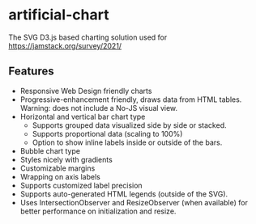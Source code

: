 # artificial-chart

The SVG D3.js based charting solution used for https://jamstack.org/survey/2021/

## Features

* Responsive Web Design friendly charts
* Progressive-enhancement friendly, draws data from HTML tables. Warning: does not include a No-JS visual view.
* Horizontal and vertical bar chart type
  * Supports grouped data visualized side by side or stacked.
  * Supports proportional data (scaling to 100%)
  * Option to show inline labels inside or outside of the bars.
* Bubble chart type
* Styles nicely with gradients
* Customizable margins
* Wrapping on axis labels
* Supports customized label precision
* Supports auto-generated HTML legends (outside of the SVG).
* Uses IntersectionObserver and ResizeObserver (when available) for better performance on initialization and resize.
